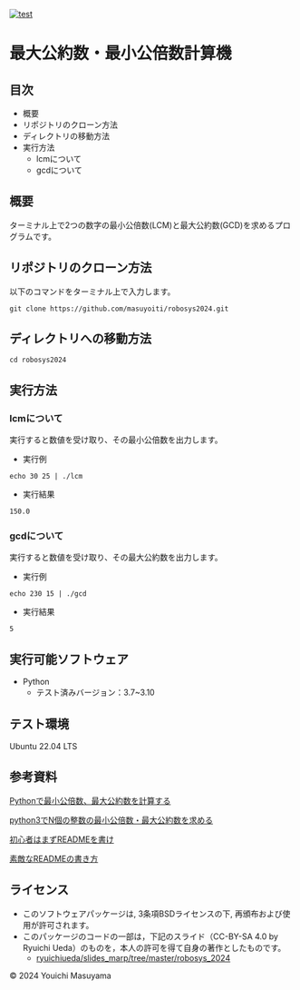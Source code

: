 [![test](https://github.com/masuyoiti/robosys2024/actions/workflows/test.yml/badge.svg)](https://github.com/masuyoiti/robosys2024/actions/workflows/test.yml)
# 最大公約数・最小公倍数計算機
## 目次
- 概要
- リポジトリのクローン方法
- ディレクトリの移動方法
- 実行方法
  - lcmについて
  - gcdについて
## 概要
ターミナル上で2つの数字の最小公倍数(LCM)と最大公約数(GCD)を求めるプログラムです。
## リポジトリのクローン方法
以下のコマンドをターミナル上で入力します。
```
git clone https://github.com/masuyoiti/robosys2024.git
```
## ディレクトリへの移動方法
```
cd robosys2024
```
## 実行方法
### lcmについて
実行すると数値を受け取り、その最小公倍数を出力します。
- 実行例
```
echo 30 25 | ./lcm
```
- 実行結果
```
150.0
```
### gcdについて
実行すると数値を受け取り、その最大公約数を出力します。
- 実行例
```
echo 230 15 | ./gcd
```
- 実行結果
```
5
```
## 実行可能ソフトウェア
- Python
  - テスト済みバージョン：3.7~3.10
## テスト環境
Ubuntu 22.04 LTS
## 参考資料
[Pythonで最小公倍数、最大公約数を計算する](https://ictsr4.com/py/m0150.html)

[python3でN個の整数の最小公倍数・最大公約数を求める](https://qiita.com/tanahi1025/items/b5d48d1da26caffbf1f9)

[初心者はまずREADMEを書け](https://qiita.com/Canard_engineer_c_cpp/items/81ce4e53881138dbf37f)

[素敵なREADMEの書き方](https://qiita.com/koeri3/items/f85a617dcb6efebb2cab)
## ライセンス
- このソフトウェアパッケージは, 3条項BSDライセンスの下, 再頒布および使用が許可されます。
- このパッケージのコードの一部は，下記のスライド（CC-BY-SA 4.0 by Ryuichi Ueda）のものを，本人の許可を得て自身の著作としたものです。
    - [ryuichiueda/slides_marp/tree/master/robosys_2024](https://github.com/ryuichiueda/slides_marp/tree/master/robosys2024)

© 2024 Youichi Masuyama
